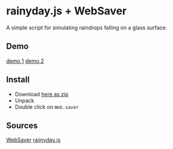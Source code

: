 rainyday.js + WebSaver
===========
A simple script for simulating raindrops falling on a glass surface.

## Demo
[demo 1](http://maroslaw.github.io/rainyday.js/demo1.html) [demo 2](http://maroslaw.github.io/rainyday.js/demo2.html)

## Install
* Download [here as zip](https://github.com/bartoszkopinski/rainyday.js-screensaver/archive/master.zip)
* Unpack
* Double click on `Web.saver`

## Sources
[WebSaver](https://github.com/tlrobinson/WebSaver)
[raijnyday.js](https://github.com/maroslaw/rainyday.js)

